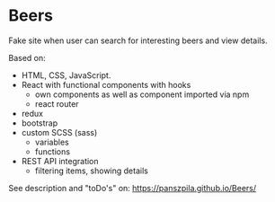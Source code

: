 # Beers

Fake site when user can search for interesting beers and view details.

Based on:

- HTML, CSS, JavaScript.
- React with functional components with hooks
  - own components as well as component imported via npm
  - react router
- redux
- bootstrap
- custom SCSS (sass)
  - variables
  - functions
- REST API integration
  - filtering items, showing details

See description and "toDo's" on:
https://panszpila.github.io/Beers/

